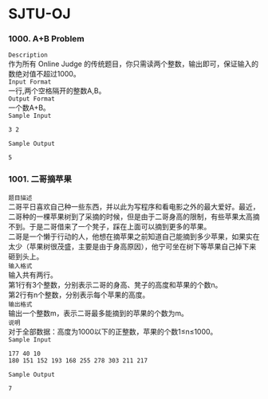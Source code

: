 # SJTU-OJ
### 1000. A+B Problem
`Description`      
作为所有 Online Judge 的传统题目，你只需读两个整数，输出即可，保证输入的数绝对值不超过1000。      
`Input Format`    
一行,两个空格隔开的整数A,B。    
`Output Format`   
一个数A+B。  
`Sample Input`    

	3 2  
`Sample Output`   

	5  
### 1001. 二哥摘苹果
`题目描述`  
二哥平日喜欢自己种一些东西，并以此为写程序和看电影之外的最大爱好。最近，二哥种的一棵苹果树到了采摘的时候，但是由于二哥身高的限制，有些苹果太高摘不到。于是二哥借来了一个凳子，踩在上面可以摘到更多的苹果。  
二哥是一个懒于行动的人，他想在摘苹果之前知道自己能摘到多少苹果，如果实在太少（苹果树很茂盛，主要是由于身高原因），他宁可坐在树下等苹果自己掉下来砸到头上。  
`输入格式`  
输入共有两行。  
第1行有3个整数，分别表示二哥的身高、凳子的高度和苹果的个数n。  
第2行有n个整数，分别表示每个苹果的高度。  
`输出格式`  
输出一个整数m，表示二哥最多能摘到的苹果的个数为m。  
`说明`  
对于全部数据：高度为1000以下的正整数，苹果的个数1≤n≤1000。  
`Sample Input`

	177 40 10
	180 151 152 193 168 255 278 303 211 217
`Sample Output`

	7

